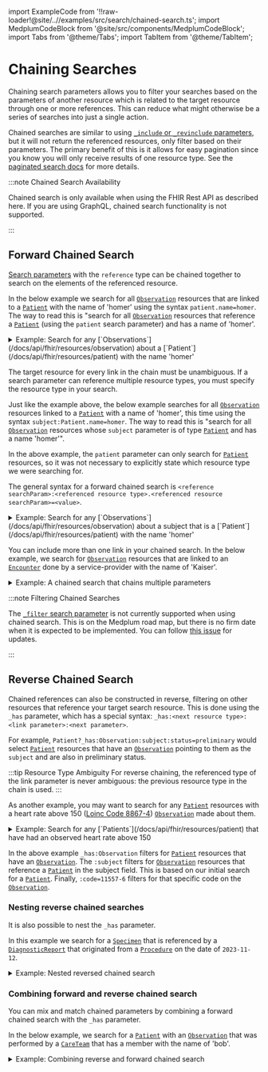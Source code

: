 import ExampleCode from '!!raw-loader!@site/..//examples/src/search/chained-search.ts';
import MedplumCodeBlock from '@site/src/components/MedplumCodeBlock';
import Tabs from '@theme/Tabs';
import TabItem from '@theme/TabItem';

# Chaining Searches

Chaining search parameters allows you to filter your searches based on the parameters of another resource which is related to the target resource through one or more references. This can reduce what might otherwise be a series of searches into just a single action.

Chained searches are similar to using [`_include` or `_revinclude` parameters](/docs/search/includes), but it will not return the referenced resources, only filter based on their parameters. The primary benefit of this is it allows for easy pagination since you know you will only receive results of one resource type. See the [paginated search docs](/docs/search/paginated-search) for more details.

:::note Chained Search Availability

Chained search is only available when using the FHIR Rest API as described here. If you are using GraphQL, chained search functionality is not supported.

:::

## Forward Chained Search

[Search parameters](/docs/search/basic-search) with the `reference` type can be chained together to search on the elements of the referenced resource.

In the below example we search for all [`Observation`](/docs/api/fhir/resources/observation) resources that are linked to a [`Patient`](/docs/api/fhir/resources/patient) with the name of 'homer' using the syntax `patient.name=homer`. The way to read this is "search for all [`Observation`](/docs/api/fhir/resources/observation) resources that reference a [`Patient`](/docs/api/fhir/resources/patient) (using the `patient` search parameter) and has a name of 'homer'.

<details>
  <summary>Example: Search for any [`Observations`](/docs/api/fhir/resources/observation) about a [`Patient`](/docs/api/fhir/resources/patient) with the name 'homer'</summary>
  <Tabs groupId="language">
    <TabItem value="ts" label="Typescript">
      <MedplumCodeBlock language="ts" selectBlocks="simpleChainedSearchTs">
        {ExampleCode}
      </MedplumCodeBlock>
    </TabItem>
    <TabItem value="cli" label="CLI">
      <MedplumCodeBlock language="bash" selectBlocks="simpleChainedSearchCli">
        {ExampleCode}
      </MedplumCodeBlock>
    </TabItem>
    <TabItem value="curl" label="cURL">
      <MedplumCodeBlock language="bash" selectBlocks="simpleChainedSearchCurl">
        {ExampleCode}
      </MedplumCodeBlock>
    </TabItem>
  </Tabs>
</details>

The target resource for every link in the chain must be unambiguous. If a search parameter can reference multiple resource types, you must specify the resource type in your search.

Just like the example above, the below example searches for all [`Observation`](/docs/api/fhir/resources/observation) resources linked to a [`Patient`](/docs/api/fhir/resources/patient) with a name of 'homer', this time using the syntax `subject:Patient.name=homer`. The way to read this is "search for all [`Observation`](/docs/api/fhir/resources/observation) resources whose `subject` parameter is of type [`Patient`](/docs/api/fhir/resources/patient) and has a name 'homer'".

In the above example, the `patient` parameter can only search for [`Patient`](/docs/api/fhir/resources/patient) resources, so it was not necessary to explicitly state which resource type we were searching for.

The general syntax for a forward chained search is `<reference searchParam>:<referenced resource type>.<referenced resource searchParam>=<value>`.

<details>
  <summary>Example: Search for any [`Observations`](/docs/api/fhir/resources/observation) about a subject that is a [`Patient`](/docs/api/fhir/resources/patient) with the name 'homer'</summary>
  <Tabs groupId="language">
    <TabItem value="ts" label="Typescript">
      <MedplumCodeBlock language="ts" selectBlocks="chainedSearchTs">
        {ExampleCode}
      </MedplumCodeBlock>
    </TabItem>
    <TabItem value="cli" label="CLI">
      <MedplumCodeBlock language="bash" selectBlocks="chainedSearchCli">
        {ExampleCode}
      </MedplumCodeBlock>
    </TabItem>
    <TabItem value="curl" label="cURL">
      <MedplumCodeBlock language="bash" selectBlocks="chainedSearchCurl">
        {ExampleCode}
      </MedplumCodeBlock>
    </TabItem>
  </Tabs>
</details>

You can include more than one link in your chained search. In the below example, we search for [`Observation`](/docs/api/fhir/resources/observation) resources that are linked to an [`Encounter`](/docs/api/fhir/resources/encounter) done by a service-provider with the name of 'Kaiser'.

<details>
  <summary>Example: A chained search that chains multiple parameters</summary>
  <Tabs groupId="language">
    <TabItem value="ts" label="Typescript">
      <MedplumCodeBlock language="ts" selectBlocks="multipleChainsTs">
        {ExampleCode}
      </MedplumCodeBlock>
    </TabItem>
    <TabItem value="cli" label="CLI">
      <MedplumCodeBlock language="bash" selectBlocks="multipleChainsCli">
        {ExampleCode}
      </MedplumCodeBlock>
    </TabItem>
    <TabItem value="curl" label="cURL">
      <MedplumCodeBlock language="bash" selectBlocks="multipleChainsCurl">
        {ExampleCode}
      </MedplumCodeBlock>
    </TabItem>
  </Tabs>
</details>

:::note Filtering Chained Searches

The [`_filter` search parameter](/docs/search/filter-search-parameter) is not currently supported when using chained search. This is on the Medplum road map, but there is no firm date when it is expected to be implemented. You can follow [this issue](https://github.com/medplum/medplum/issues/3224) for updates.

:::

## Reverse Chained Search

Chained references can also be constructed in reverse, filtering on other resources that reference your target search resource. This is done using the `_has` parameter, which has a special syntax: `_has:<next resource type>:<link parameter>:<next parameter>`.

For example, `Patient?_has:Observation:subject:status=preliminary` would select [`Patient`](/docs/api/fhir/resources/patient) resources that have an [`Observation`](/docs/api/fhir/resources/observation) pointing to them as the `subject` and are also in preliminary status.

:::tip Resource Type Ambiguity
For reverse chaining, the referenced type of the link parameter is never ambiguous: the previous resource type in the chain is used.
:::

As another example, you may want to search for any [`Patient`](/docs/api/fhir/resources/patient) resources with a heart rate above 150 ([Loinc Code 8867-4](https://loinc.org/8867-4)) [`Observation`](/docs/api/fhir/resources/observation) made about them.

<details>
  <summary>Example: Search for any [`Patients`](/docs/api/fhir/resources/patient) that have had an observed heart rate above 150</summary>
  <Tabs groupId="language">
    <TabItem value="ts" label="Typescript">
      <MedplumCodeBlock language="ts" selectBlocks="reverseChainedSearchTs">
        {ExampleCode}
      </MedplumCodeBlock>
    </TabItem>
    <TabItem value="cli" label="CLI">
      <MedplumCodeBlock language="bash" selectBlocks="reverseChainedSearchCli">
        {ExampleCode}
      </MedplumCodeBlock>
    </TabItem>
    <TabItem value="curl" label="cURL">
      <MedplumCodeBlock language="bash" selectBlocks="reverseChainedSearchCurl">
        {ExampleCode}
      </MedplumCodeBlock>
    </TabItem>
  </Tabs>
</details>

In the above example `_has:Observation` filters for [`Patient`](/docs/api/fhir/resources/patient) resources that have an [`Observation`](/docs/api/fhir/resources/observation). The `:subject` filters for [`Observation`](/docs/api/fhir/resources/observation) resources that reference a [`Patient`](/docs/api/fhir/resources/patient) in the subject field. This is based on our initial search for a [`Patient`](/docs/api/fhir/resources/patient). Finally, `:code=11557-6` filters for that specific code on the [`Observation`](/docs/api/fhir/resources/observation).

### Nesting reverse chained searches

It is also possible to nest the `_has` parameter.

In this example we search for a [`Specimen`](/docs/api/fhir/resources/specimen) that is referenced by a [`DiagnosticReport`](/docs/api/fhir/resources/diagnosticreport) that originated from a [`Procedure`](/docs/api/fhir/resources/procedure) on the date of `2023-11-12`.

<details>
  <summary>Example: Nested reversed chained search</summary>
  <Tabs groupId="language">
    <TabItem value="ts" label="Typescript">
      <MedplumCodeBlock language="ts" selectBlocks="nestedReverseChainTs">
        {ExampleCode}
      </MedplumCodeBlock>
    </TabItem>
    <TabItem value="cli" label="CLI">
      <MedplumCodeBlock language="bash" selectBlocks="nestedReverseChainCli">
        {ExampleCode}
      </MedplumCodeBlock>
    </TabItem>
    <TabItem value="curl" label="cURL">
      <MedplumCodeBlock language="bash" selectBlocks="nestedReverseChainCurl">
        {ExampleCode}
      </MedplumCodeBlock>
    </TabItem>
  </Tabs>
</details>

### Combining forward and reverse chained search

You can mix and match chained parameters by combining a forward chained search with the `_has` parameter.

In the below example, we search for a [`Patient`](/docs/api/fhir/resources/patient) with an [`Observation`](/docs/api/fhir/resources/observation) that was performed by a [`CareTeam`](/docs/api/fhir/resources/careteam) that has a member with the name of 'bob'.

<details>
  <summary>Example: Combining reverse and forward chained search</summary>
  <Tabs groupId="language">
    <TabItem value="ts" label="Typescript">
      <MedplumCodeBlock language="ts" selectBlocks="combinedChainTs">
        {ExampleCode}
      </MedplumCodeBlock>
    </TabItem>
    <TabItem value="cli" label="CLI">
      <MedplumCodeBlock language="bash" selectBlocks="combinedChainCli">
        {ExampleCode}
      </MedplumCodeBlock>
    </TabItem>
    <TabItem value="curl" label="cURL">
      <MedplumCodeBlock language="bash" selectBlocks="combinedChainCurl">
        {ExampleCode}
      </MedplumCodeBlock>
    </TabItem>
  </Tabs>
</details>
